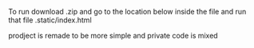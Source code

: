 To run download .zip and go to the location below inside the file and run that file
.static/index.html

prodject is remade to be more simple and private
code is mixed
